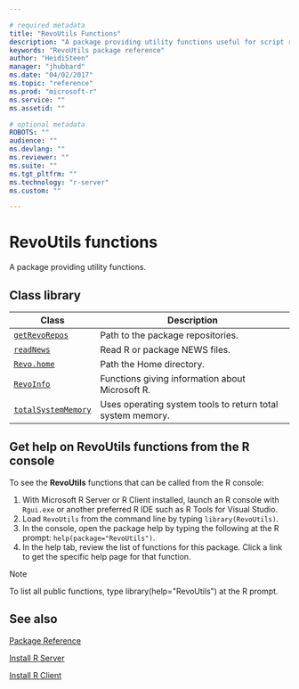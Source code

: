 ```yaml
---

# required metadata
title: "RevoUtils Functions"
description: "A package providing utility functions useful for script running on the Microsoft R ScaleR engine."
keywords: "RevoUtils package reference"
author: "HeidiSteen"
manager: "jhubbard"
ms.date: "04/02/2017"
ms.topic: "reference"
ms.prod: "microsoft-r"
ms.service: ""
ms.assetid: ""

# optional metadata
ROBOTS: ""
audience: ""
ms.devlang: ""
ms.reviewer: ""
ms.suite: ""
ms.tgt_pltfrm: ""
ms.technology: "r-server"
ms.custom: ""

---
```


# RevoUtils functions

A package providing utility functions.

## Class library

|Class | Description |
|------|-------------|
|[`getRevoRepos`](../r-reference/revoutils/getrevorepos.md) | Path to the package repositories. |
|[`readNews`](../r-reference/revoutils/readnews.md)  | Read R or package NEWS files.|
|[`Revo.home`](../r-reference/revoutils/revo-home.md)  | Path the Home directory. |
|[`RevoInfo`](../r-reference/revoutils/revoinfo.md)  | Functions giving information about Microsoft R.|
|[`totalSystemMemory`](packagehelp/totalSystemMemory.md) |Uses operating system tools to return total system memory. |

## Get help on RevoUtils functions from the R console

To see the **RevoUtils** functions that can be called from the R console:

1. With Microsoft R Server or R Client installed, launch an R console with `Rgui.exe` or another preferred R IDE such as R Tools for Visual Studio.
2. Load `RevoUtils` from the command line by typing `library(RevoUtils)`.
1. In the console, open the package help by typing the following at the R prompt: `help(package="RevoUtils")`.
1. In the help tab, review the list of functions for this package. Click a link to get the specific help page for that function.
 
> [!NOTE]
> To list all public functions, type library(help="RevoUtils") at the R prompt.
>

## See also

[Package Reference](~/package-reference.md)

[Install R Server](~/rserver.md)

[Install R Client](~/r-client.md)